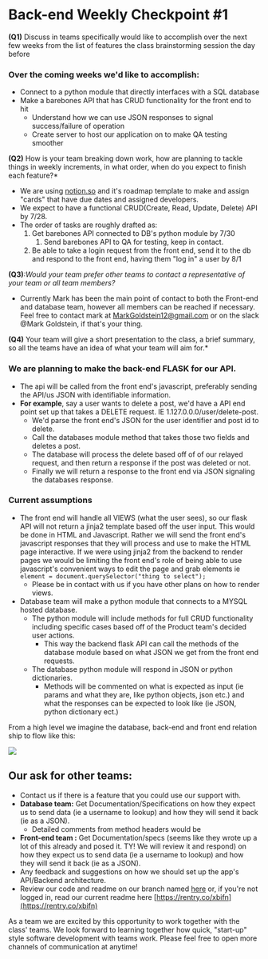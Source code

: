 # **Back-end Weekly Checkpoint #1**


**(Q1)** Discuss in teams specifically would like to accomplish over the next few weeks from the list of features the class brainstorming session the day before

### Over the coming weeks we'd like to accomplish:

- Connect to a python module that directly interfaces with a SQL database
- Make a barebones API that has CRUD functionality for the front end to hit
    - Understand how we can use JSON responses to signal success/failure of operation
    - Create server to host our application on to make QA testing smoother

**(Q2)** How is your team breaking down work, how are planning to tackle things in weekly increments, in what order, when do you expect to finish each feature?* 

- We are using [notion.so](http://notion.so) and it's roadmap template to make and assign "cards" that have due dates and assigned developers.
- We expect to have a functional CRUD(Create, Read, Update, Delete) API by 7/28.
- The order of tasks are roughly drafted as:
    1. Get barebones API connected to  DB's python module by 7/30
        1. Send barebones API to QA for testing, keep in contact.
    2. Be able to take a login request from the front end, send it to the db and respond to the front end, having them "log in" a user by 8/1

**(Q3)***:Would your team prefer other teams to contact a representative of your team or all team members?*  

- Currently Mark has been the main point of contact to both the Front-end and database team, however all members can be reached if necessary. Feel free to contact mark at MarkGoldstein12@gmail.com or on the slack @Mark Goldstein, if that's your thing.

**(Q4)** Your team will give a short presentation to the class, a brief summary, so all the teams have an idea of what your team will aim for.* 

### We are planning to make the back-end  FLASK for our API.

- The api will be called from the front end's javascript, preferably sending the API/us JSON with identifiable information.
- **For example**, say a user wants to delete a post, we'd have a API end point set up that takes a DELETE request. IE 1.127.0.0.0/user/delete-post.
    - We'd parse the front end's JSON for the user identifier and post id to delete.
    - Call the databases module method that takes those two fields and deletes a post.
    - The database will process the delete based off of of our relayed request, and then return a response if the post was deleted or not.
    - Finally we will return a response to the front end via JSON signaling the databases response.

### Current assumptions

- The front end will handle all VIEWS (what the user sees), so our flask API will not return a jinja2 template based off the user input. This would be done in HTML and Javascript. Rather we will send the front end's javascript responses that they will process and use to make the HTML page interactive. If we were using jinja2 from the backend to render pages we would be limiting the front end's role of being able to use javascript's convenient ways to edit the page and grab elements ie  `element = document.querySelector("thing to select");`
    - Please be in contact with us if you have other plans on how to render views.
- Database team will make a  python module that connects to a MYSQL hosted database.
    - The python module will include methods for full CRUD functionality including specific cases based off of the Product team's decided user actions.
        - This way the backend flask API can call the methods of the database module based on what JSON we get from the front end requests.
    - The database python module will respond in JSON or python dictionaries.
        - Methods will be commented on what is expected as input (ie params and what they are, like python objects, json etc.) and what the responses can be expected to look like (ie JSON, python dictionary ect.)

From a high level we imagine the database, back-end and front end relation ship to flow like this:

![](https://i.imgur.com/CFD2POY.png)

## Our ask for other teams:

- Contact us if there is a feature that you could use our support with.
- **Database team:** Get Documentation/Specifications on how they expect us to send data (ie a username to lookup) and how they will send it back (ie as a JSON).
    - Detailed comments from method headers would be
- **Front-end team :** Get Documentation/specs (seems like they wrote up a lot of this already and posed it. TY! We will review it and respond) on how they expect us to send data (ie a username to lookup) and how they will send it back (ie as a JSON).
- Any feedback and suggestions on how we should set up the app's API/Backend architecture.
- Review our code and readme on our branch named [here](https://github.com/DataMascara/cisc3140-su19-project/tree/backend-experimental-bare-bones) or, if you're not logged in, read our current readme here [https://rentry.co/xbifn](https://rentry.co/xbifn)

As a team we are excited by this opportunity to work together with the class' teams. We look forward to learning together how quick, "start-up" style software development with teams work. Please feel free to open more channels of communication at anytime!  
